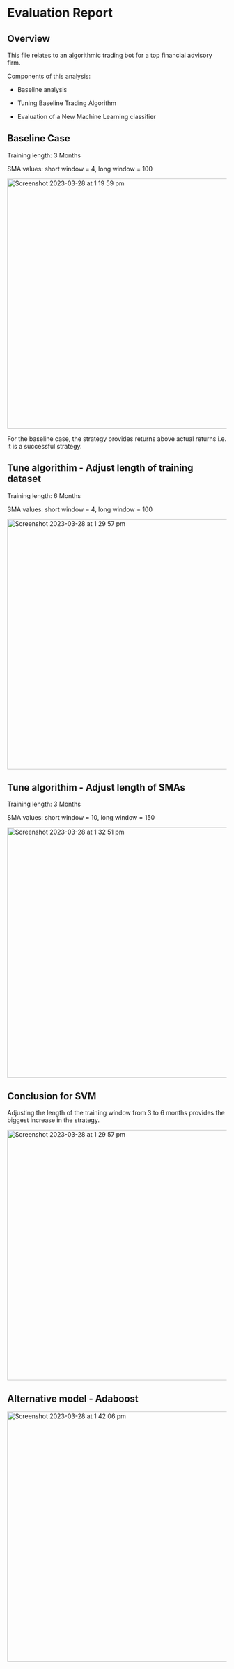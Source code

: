 # Evaluation Report

## Overview

This file relates to an algorithmic trading bot for a top financial advisory firm.

Components of this analysis:

- Baseline analysis

- Tuning Baseline Trading Algorithm

- Evaluation of a New Machine Learning classifier

## Baseline Case

Training length: 3 Months

SMA values: short window = 4, long window = 100

<img width="575" alt="Screenshot 2023-03-28 at 1 19 59 pm" src="https://user-images.githubusercontent.com/119761709/228110406-6a2f5fc3-c28f-4879-b093-6efc600fc3fd.png">

For the baseline case, the strategy provides returns above actual returns i.e. it is a successful strategy.

## Tune algorithim - Adjust length of training dataset

Training length: 6 Months

SMA values: short window = 4, long window = 100

<img width="575" alt="Screenshot 2023-03-28 at 1 29 57 pm" src="https://user-images.githubusercontent.com/119761709/228111844-b2841b5e-2c0a-48d9-ae22-57771cac10fb.png">

## Tune algorithim - Adjust length of SMAs

Training length: 3 Months

SMA values: short window = 10, long window = 150

<img width="575" alt="Screenshot 2023-03-28 at 1 32 51 pm" src="https://user-images.githubusercontent.com/119761709/228112380-1f219266-9638-4397-ba08-2da034c34e21.png">

## Conclusion for SVM

Adjusting the length of the training window from 3 to 6 months provides the biggest increase in the strategy.

<img width="575" alt="Screenshot 2023-03-28 at 1 29 57 pm" src="https://user-images.githubusercontent.com/119761709/228113081-bdc2abec-db9c-4fe9-a2af-2aca6d49aa5f.png">

## Alternative model - Adaboost

<img width="575" alt="Screenshot 2023-03-28 at 1 42 06 pm" src="https://user-images.githubusercontent.com/119761709/228113590-93512c93-aa76-414b-8ec4-696e67f114ad.png">



